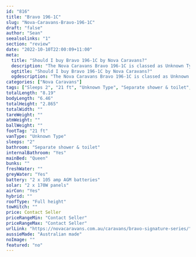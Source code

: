 ```yaml
---
id: "816"
title: "Bravo 196-1C"
slug: "Nova-Caravans-Bravo-196-1C"
draft: "false"
author: "Sean"
seealsolinks: "1"
section: "review"
date: "2022-10-10T22:00:09+11:00"
meta:
  title: "Should I buy Bravo 196-1C by Nova Caravans?"
  description: "The Nova Caravans Bravo 196-1C is classed as Unknown Type, and sleeps 2 people. It is Australian made and comes in at 21 ft. It generally has Separate shower & toilet."
  ogtitle: "Should I buy Bravo 196-1C by Nova Caravans?"
  ogdescription: "The Nova Caravans Bravo 196-1C is classed as Unknown Type, and sleeps 2 people. It is Australian made and comes in at 21 ft. It generally has Separate shower & toilet."
categories: ["Nova Caravans"]
tags: ["Sleeps 2", "21 ft", "Unknown Type", "Separate shower & toilet", "Full height", "Price Unknown", "Australian made"]
totalLength: "8.19"
bodyLength: "6.46"
totalHeight: "2.865"
totalWidth: ""
tareWeight: ""
atmWeight: ""
ballWeight: ""
footTag: "21 ft"
vanType: "Unknown Type"
sleeps: "2"
bathroom: "Separate shower & toilet"
internalBathroom: "Yes"
mainBed: "Queen"
bunks: ""
freshWater: ""
greyWater: "Yes"
battery: "2 x 105 amp AGM batteries"
solar: "2 x 170W panels"
airCon: "Yes"
hybrid: ""
roofType: "Full height"
towHitch: ""
price: Contact Seller
priceRangeMin: "Contact Seller"
priceRangeMax: "Contact Seller"
urlLink: "https://novacaravans.com.au/caravans/bravo-signature-series/"
aussieMade: "Australian made"
noImage: ""
featured: "no"
---
```

